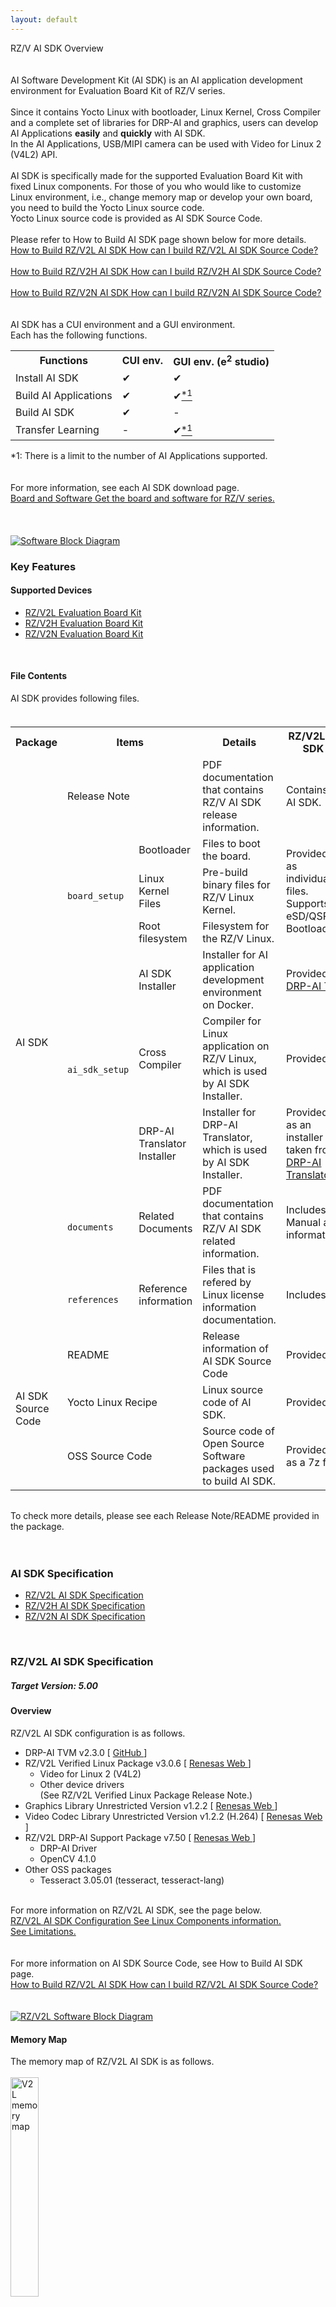 ```yaml
---
layout: default
---
```

<!-- Title -->
<div class="container">
    <div class="row">
        <div class="top col-12">
            RZ/V AI SDK Overview
        </div>
    </div>
</div>

<br>
<br>

<!-- Contents -->
<div class="container" id="overview">
    <div class="row">
        <div class="col-12 col-md-6">
            <!-- AI SDK Introduction -->
            AI Software Development Kit (AI SDK) is an AI application development environment for Evaluation Board Kit of RZ/V series.
            <br>
            <br>
            Since it contains Yocto Linux with bootloader, Linux Kernel, Cross Compiler and a complete set of libraries for DRP-AI and graphics, users can develop AI Applications <b>easily</b> and <b>quickly</b> with AI SDK.
            <br>
            In the AI Applications, USB/MIPI camera can be used with Video for Linux 2 (V4L2) API.
            <br>
            <br>
            <!-- Board Dependence -->
            AI SDK is specifically made for the supported Evaluation Board Kit with fixed Linux components.
            For those of you who would like to customize Linux environment, i.e., change memory map or develop your own board, you need to build the Yocto Linux source code.
            <br>
            <!-- Reference to AI SDK Source Code -->
            Yocto Linux source code is provided as AI SDK Source Code.
            <br>
            <br>
            Please refer to How to Build AI SDK page shown below for more details.
            <br>
            <a class="btn btn-secondary square-button-gray ms-3 mt-1" style="text-align:left;" href="{{ site.url }}{{ site.baseurl }}{% link howto_build_aisdk.md %}" role="button" target="_blank" rel="noopener noreferrer">
                <span class="banner-title">How to Build RZ/V2L AI SDK</span>
                <span class="banner-line">
                    How can I build RZ/V2L AI SDK Source Code?<br>
                </span>
            </a>
            <br>
            <a class="btn btn-secondary square-button-gray ms-3 mt-1" style="text-align:left;" href="{{ site.url }}{{ site.baseurl }}{% link howto_build_aisdk_v2h.md %}" role="button" target="_blank" rel="noopener noreferrer">
                <span class="banner-title">How to Build RZ/V2H AI SDK</span>
                <span class="banner-line">
                    How can I build RZ/V2H AI SDK Source Code?<br>
                </span>
            </a>
            <br>
            <a class="btn btn-secondary square-button-gray ms-3 mt-1" style="text-align:left;" href="{{ site.url }}{{ site.baseurl }}{% link howto_build_aisdk_v2n.md %}" role="button" target="_blank" rel="noopener noreferrer">
                <span class="banner-title">How to Build RZ/V2N AI SDK</span>
                <span class="banner-line">
                    How can I build RZ/V2N AI SDK Source Code?<br>
                </span>
            </a>
            <br>
            <br>
            <!-- Reference to GUI -->
            AI SDK has a CUI environment and a GUI environment.
            <br>
            Each has the following functions.
            <br>
            <table class="gstable mt-1">
                <tr>
                    <th>Functions</th>
                    <th>CUI env.</th>
                    <th>GUI env. (e<sup>2</sup> studio)</th>
                </tr>
                <tr>
                    <td>Install AI SDK</td>
                    <td>&#10004;</td>
                    <td>&#10004;</td>
                </tr>
                <tr>
                    <td>Build AI Applications</td>
                    <td>&#10004;</td>
                    <td>&#10004;<a href="#footnote_gui"><sup>*1</sup></a></td>
                </tr>
                <tr>
                    <td>Build AI SDK</td>
                    <td>&#10004;</td>
                    <td>-</td>
                </tr>
                <tr>
                    <td>Transfer Learning</td>
                    <td>-</td>
                    <td>&#10004;<a href="#footnote_gui"><sup>*1</sup></a></td>
                </tr>
            </table>
            <span id="footnote_gui">*1: There is a limit to the number of AI Applications supported.</span>
            <br>
            <br>
            <br>
            <!-- Reference to AI SDK download page -->
            For more information, see each AI SDK download page.<br>
            <a class="btn btn-secondary square-button ms-3 mt-1" style="text-align:left;" href="{{ site.url }}{{ site.baseurl }}{% link download.md %}" role="button">
                <span class="banner-title">Board and Software</span>
                <span class="banner-line">
                    Get the board and software for RZ/V series.<br>
                </span>
            </a>
            <br>
            <br>
            <br>
        </div>
        <!-- Software Block Diagram -->
        <div class="col-12  col-md-6 text-center">
            <a href="img/block_rzv.svg" data-lightbox="group">
                <img src="img/block_rzv.svg" alt="Software Block Diagram">
            </a>
            <br>
        </div>
    </div>
    <div class="row">
        <div class="col-12">
            <h3 id="features">
                Key Features
            </h3>
            <h4 id="devices" class="u_line">
                Supported Devices
            </h4>
            <ul>
                <li>
                    <a href="https://www.renesas.com/products/microcontrollers-microprocessors/rz-mpus/rzv2l-evkit-smarc-som-evaluation-kit-rzv2l-mpu-ai-accelerator" target="_blank" rel="noopener noreferrer">
                        RZ/V2L Evaluation Board Kit
                    </a>
                </li>
                <li>
                    <a href="https://www.renesas.com/products/microcontrollers-microprocessors/rz-mpus/rzv2h-evk-rzv2h-quad-core-vision-ai-mpu-evaluation-kit" target="_blank" rel="noopener noreferrer">
                        RZ/V2H Evaluation Board Kit
                    </a>
                </li>
                <li>
                    <a href="https://www.renesas.com/rzv2n-evkit" target="_blank" rel="noopener noreferrer">
                        RZ/V2N Evaluation Board Kit
                    </a>
                </li>
            </ul>
            <br>
            <h4 id="files" class="u_line">
                File Contents
            </h4>
            AI SDK provides following files.
            <br>
            <br>
            <h6>
                <!-- Memo: Need to update based on the AI SDK Release Note. -->
                <!-- 
                    rowspan= concate rows
                    colspan= concate columns
                -->
                <table class="gstable">
                    <tr>
                        <th>Package</th>
                        <th colspan="2">Items</th>
                        <th>Details</th>
                        <th>RZ/V2L AI SDK</th>
                        <th>RZ/V2H AI SDK</th>
                        <th>RZ/V2N AI SDK</th>
                    </tr>
                    <tr>
                        <td rowspan="9">    <!-- Package -->
                            AI SDK
                        </td>
                        <td colspan="2">    <!-- Item -->
                            Release Note
                        </td>
                        <td>                <!-- Details -->
                            PDF documentation that contains RZ/V AI SDK release information.
                        </td>
                        <td colspan="3">    <!-- RZ/V2L & RZ/V2H & RZ/V2N -->
                            Contains list of files provided in RZ/V AI SDK.
                        </td>
                    </tr>
                    <tr>
                        <td rowspan="3">    <!-- Item -->
                            <code>
                                board_setup
                            </code>
                        </td>
                        <td>                <!-- board_setup : Item -->
                            Bootloader
                        </td>
                        <td>                <!-- Details -->
                            Files to boot the board.
                        </td>
                        <td rowspan="3">    <!-- RZ/V2L -->
                            Provided as individual files.
                            <br>
                            Supports eSD/QSPI Bootloader.
                        </td>
                        <td rowspan="3">    <!-- RZ/V2H -->
                            Included in WIC format image.
                            <br>
                            Supports eSD Bootloader.
                        </td>
                        <td rowspan="3">    <!-- RZ/V2N -->
                            Provided as individual files.
                            <br>
                            Supports eSD/xSPI Bootloader.
                        </td>
                    </tr>
                    <tr>
                        <td>                <!-- board_setup : Item -->
                            Linux Kernel Files
                        </td>
                        <td>                <!-- Details -->
                            Pre-build binary files for RZ/V Linux Kernel.
                        </td>
                    </tr>
                    <tr>
                        <td>                <!-- board_setup : Item -->
                            Root filesystem
                        </td>
                        <td>                <!-- Details -->
                            Filesystem for the RZ/V Linux.
                        </td>
                    </tr>
                    <tr>
                        <td rowspan="3">    <!-- Item -->
                            <code>
                                ai_sdk_setup
                            </code>
                        </td>
                        <td>                <!-- ai_sdk_setup: Item -->
                            AI SDK Installer
                        </td>
                        <td>                <!-- Details -->
                            Installer for AI application development environment on Docker.
                        </td>
                        <td colspan="3">    <!-- RZ/V2L & RZ/V2H & RZ/V2N -->
                            Provided as a Dockerfile that clones 
                            <a href="https://github.com/renesas-rz/rzv_drp-ai_tvm">
                                DRP-AI TVM
                            </a>.
                        </td>
                    </tr>
                    <tr>
                        <td>                <!-- ai_sdk_setup: Item -->
                            Cross Compiler
                        </td>
                        <td>                <!-- Details -->
                            Compiler for Linux application on RZ/V Linux, which is used by AI SDK Installer.
                        </td>
                        <td colspan="3">    <!-- RZ/V2L & RZ/V2H & RZ/V2N -->
                            Provided as cross compiler installer.
                        </td>
                    </tr>
                    <tr>
                        <td>                <!-- ai_sdk_setup: Item -->
                            DRP-AI Translator Installer
                        </td>
                        <td>                <!-- Details -->
                            Installer for DRP-AI Translator, which is used by AI SDK Installer.
                        </td>
                        <td>                <!-- RZ/V2L -->
                            Provided as an installer taken from 
                            <a href="https://www.renesas.com/products/microcontrollers-microprocessors/rz-arm-based-high-end-32-64-bit-mpus/drp-ai-translator">
                                DRP-AI Translator
                            </a>
                            .
                        </td>
                        <td colspan="2">    <!-- RZ/V2H & RZ/V2N -->
                            Provided as an installer taken from 
                            <a href="https://www.renesas.com/software-tool/drp-ai-translator-i8">
                                DRP-AI Translator i8
                            </a>
                            .
                        </td>
                    </tr>
                    <tr>
                        <td>                <!-- Item -->
                            <code>
                                documents
                            </code>
                        </td>
                        <td>                <!-- documents : Item -->
                            Related Documents
                        </td>
                        <td>                <!-- Details -->
                            PDF documentation that contains RZ/V AI SDK related information.
                        </td>
                        <td colspan="3">    <!-- RZ/V2L & RZ/V2H & RZ/V2N -->
                            Includes DRP-AI Translator User's Manual and list of Linux license information.
                        </td>
                    </tr>
                    <tr>
                        <td>                <!-- Item -->
                            <code>
                                references
                            </code>
                        </td>
                        <td>                <!-- references : Item -->
                            Reference information
                        </td>
                        <td>                <!-- Details -->
                            Files that is refered by Linux license information documentation.
                        </td>
                        <td colspan="3">    <!-- RZ/V2L & RZ/V2H & RZ/V2N -->
                            Includes linux manifest file, etc..
                        </td>
                    </tr>
                    <tr>
                        <td rowspan="3">    <!-- Package -->
                            AI SDK Source Code
                        </td>
                        <td colspan="2">    <!-- Item -->
                            README
                        </td>
                        <td>                <!-- Details -->
                            Release information of AI SDK Source Code
                        </td>
                        <td colspan="3">    <!-- RZ/V2L & RZ/V2H & RZ/V2N -->
                            Provided as a txt file.
                        </td>
                    </tr>
                    <tr>
                        <td colspan="2">    <!-- Item -->
                            Yocto Linux Recipe
                        </td>
                        <td>                <!-- Details -->
                            Linux source code of AI SDK.
                        </td>
                        <td colspan="3">    <!-- RZ/V2L & RZ/V2H & RZ/V2N -->
                            Provided as a tar file.
                        </td>
                    </tr>
                    <tr>
                        <td colspan="2">    <!-- Item -->
                            OSS Source Code
                        </td>
                        <td>                <!-- Details -->
                            Source code of Open Source Software packages used to build AI SDK.
                        </td>
                        <td>                <!-- RZ/V2L -->
                            Provided as a 7z file.
                        </td>
                        <td>                <!-- RZ/V2H -->
                            Not provided in v5.00.
                        </td>
                        <td>                <!-- RZ/V2N -->
                            Provided as a 7z file.
                        </td>
                    </tr>
                </table>
            </h6>
            To check more details, please see each Release Note/README provided in the package.
            <br>
        </div> 
    </div>
    <br>
    <br>
    <div class="row">
        <div class="col-12">
            <h3 id="Specification">
                AI SDK Specification
            </h3>
            <ul>
                <li>
                    <a href="#v2l-spec">
                        RZ/V2L AI SDK Specification
                    </a>
                </li>
                <li>
                    <a href="#v2h-spec">
                        RZ/V2H AI SDK Specification
                    </a>
                </li>
                <li>
                    <a href="#v2n-spec">
                        RZ/V2N AI SDK Specification
                    </a>
                </li>
            </ul>
            <br>
            <h3 id="v2l-spec">
                RZ/V2L AI SDK Specification
            </h3>
            <h5>
                <b>
                    Target Version: 5.00
                </b>
            </h5>
        </div>
        <div class="col-12 mb-1">
            <h4 class="u_line" id="v2l-overview">
                Overview
            </h4>
        </div>
        <div class="col-8">
                RZ/V2L AI SDK configuration is as follows.
                <br>
                <ul>
                    <li>
                        DRP-AI TVM v2.3.0 
                        [
                            <a href="https://github.com/renesas-rz/rzv_drp-ai_tvm" target="_blank" rel="noopener noreferrer">
                                GitHub
                            </a>
                        ]
                    </li>
                    <li>
                        RZ/V2L Verified Linux Package v3.0.6 
                        [
                            <a href="https://www.renesas.com/software-tool/rzv-verified-linux-package" target="_blank" rel="noopener noreferrer">
                                Renesas Web
                            </a>
                        ]
                        <ul>
                            <li>
                                Video for Linux 2 (V4L2)
                            </li>
                            <li>
                                Other device drivers
                                <br>
                                (See RZ/V2L Verified Linux Package Release Note.)
                            </li>
                        </ul>
                    </li>
                    <li>
                        Graphics Library Unrestricted Version v1.2.2 
                        [
                            <a href="https://www.renesas.com/products/microcontrollers-microprocessors/rz-arm-based-high-end-32-64-bit-mpus/rz-mpu-graphics-library-evaluation-version-rzv2l" target="_blank" rel="noopener noreferrer">
                                Renesas Web
                            </a>
                        ]
                    </li>
                    <li>
                        Video Codec Library Unrestricted Version v1.2.2 
                        (H.264)
                        [
                            <a href="https://www.renesas.com/products/microcontrollers-microprocessors/rz-arm-based-high-end-32-64-bit-mpus/rz-mpu-video-codec-library-evaluation-version-rzv2l" target="_blank" rel="noopener noreferrer">
                                Renesas Web
                            </a>
                        ]
                    </li>
                    <li>
                        RZ/V2L DRP-AI Support Package v7.50 
                        [
                            <a href="https://www.renesas.com/products/microcontrollers-microprocessors/rz-arm-based-high-end-32-64-bit-mpus/rzv2l-drp-ai-support-package" target="_blank" rel="noopener noreferrer">
                                Renesas Web
                            </a>
                        ]
                        <ul>
                            <li>
                                DRP-AI Driver
                            </li>
                            <li>
                                OpenCV 4.1.0
                            </li>
                        </ul>
                    </li>
                    <li>
                        Other OSS packages
                        <ul>
                            <li>
                                Tesseract 3.05.01 (tesseract, tesseract-lang)
                            </li>
                        </ul>
                    </li>
                </ul>
            <br>
            <!-- Reference to V2L configuration page -->
            For more information on RZ/V2L AI SDK, see the page below.
            <br>
            <a class="btn btn-secondary square-button ms-3 mt-1" style="text-align:left;" href="{{ site.url }}{{ site.baseurl }}{% link v2l-configuration.md %}" role="button" target="_blank" rel="noopener noreferrer">
                <span class="banner-title">RZ/V2L AI SDK Configuration</span>
                <span class="banner-line">
                    See Linux Components information.<br>
                    See Limitations.<br>
                </span>
            </a>
            <br>
            <br>
            <!-- Reference to V2L How to Build page -->
            For more information on AI SDK Source Code, see How to Build AI SDK page.<br>
            <a class="btn btn-secondary square-button-gray ms-3 mt-1" style="text-align:left;" href="{{ site.url }}{{ site.baseurl }}{% link howto_build_aisdk.md %}" role="button" target="_blank" rel="noopener noreferrer">
                <span class="banner-title">How to Build RZ/V2L AI SDK</span>
                <span class="banner-line">
                    How can I build RZ/V2L AI SDK Source Code?<br>
                </span>
            </a>
            <br>
            <br>
        </div>
        <div class="col-4 text-center">
            <a href="img/block.svg" data-lightbox="group">
                <img src="img/block.svg" alt="RZ/V2L Software Block Diagram">
            </a>
            <br>
        </div>
        <div class="col-12">
            <h4 class="u_line" id="v2l-mem">
                Memory Map
            </h4>
            The memory map of RZ/V2L AI SDK is as follows.
            <br><br>
            <a href="img/v2l_mem.png" data-lightbox="group">
                <img src="img/v2l_mem.png" alt="V2L memory map" width="30%">
            </a>
            <br>
            <br>
        </div>
    </div>
    <div class="row">
        <div class="col-12">
            <h3 id="v2h-spec">
                RZ/V2H AI SDK Specification
            </h3>
            <h5>
                <b>
                    Target Version: 5.00
                </b>
            </h5>
        </div>
        <div class="col-12 mb-1">
            <h4 class="u_line" id="v2h-overview">
                Overview
            </h4>
        </div>
        <div class="col-8">
            RZ/V2H AI SDK configuration is as follows.
            <ul>
                <li>
                    DRP-AI TVM v2.3.0 
                    [
                        <a href="https://github.com/renesas-rz/rzv_drp-ai_tvm" target="_blank" rel="noopener noreferrer">
                            GitHub
                        </a>
                    ]
                    <a href="#footnote_v2h_drp_ai">
                        <sup>
                            *4
                        </sup>
                    </a>
                </li>
                <li>
                    RZ/V2H Linux BSP 
                    [
                        <a href="{{ site.url }}{{ site.baseurl }}{% link v2h-configuration.md %}" target="_blank" rel="noopener noreferrer">
                            Configuration
                        </a>
                    ]
                    <ul>
                        <li>
                            DRP-AI Driver v1.01 
                            [
                                <a href="https://github.com/renesas-rz/rzv2h_drp-ai_driver" target="_blank" rel="noopener noreferrer">
                                    GitHub
                                </a>
                            ]
                        </li>
                        <li>
                            e-CAM22_CURZH camera driver (MIPI) 
                            <a href="#footnote_v2h_ecam">
                                <sup>
                                    *1
                                </sup>
                            </a>
                        </li>
                        <li>
                            Video for Linux 2 (V4L2) including the support for USB camera
                        </li>
                        <li>
                            Other device drivers 
                            [
                                <a href="{{ site.url }}{{ site.baseurl }}{% link v2h-configuration.md %}#v2h-driver" target="_blank" rel="noopener noreferrer">
                                    List
                                </a>
                            ]
                            [
                                <a href="https://www.renesas.com/document/mas/rzv2h-bsp-manual-set-rtk0ef0045z94001azj-v100zip" target="_blank" rel="noopener noreferrer">
                                    Manual
                                </a>
                            ]
                        </li>
                    </ul>
                </li>
                <li>
                    Graphics Library Evaluation Version v1.2.2
                    <a href="#footnote_v2h_ev">
                        <sup>
                            *2
                        </sup>
                    </a>
                </li>
                <li>
                    Video Codec Library v3.1.1
                    <a href="#footnote_v2h_drp_ai">
                        <sup>
                            *4
                        </sup>
                    </a>
                </li>
                <li>
                    OpenCV Accelerator v1.10 (supporting OpenCV 4.1.0) 
                    [
                        <a href="https://github.com/renesas-rz/rzv2h_opencv_accelerator" target="_blank" rel="noopener noreferrer">
                            GitHub
                        </a>
                    ]
                    <a href="#footnote_v2h_drp_ai">
                        <sup>
                            *4
                        </sup>
                    </a>
                </li>
                <li>
                    Other OSS packages
                    <ul>
                        <li>
                            Tesseract v3.05.01 (tesseract, tesseract-lang)
                        </li>
                    </ul>
                </li>
            </ul>
            <br>
            <!-- Reference to V2H configuration page -->
            For more information on RZ/V2H AI SDK, see the page below.
            <br>
            <a class="btn btn-secondary square-button ms-3 mt-1" style="text-align:left;" href="{{ site.url }}{{ site.baseurl }}{% link v2h-configuration.md %}" role="button" target="_blank" rel="noopener noreferrer">
                <span class="banner-title">RZ/V2H AI SDK Configuration</span>
                <span class="banner-line">
                    See Linux Components information.<br>
                    See Drivers list.<br>
                    See Limitations.<br>
                </span>
            </a>
            <br>
            <br>
            <!-- Reference to V2H How to Build page -->
            For more information on AI SDK Source Code, see How to Build AI SDK page.<br>
            <a class="btn btn-secondary square-button-gray ms-3 mt-1" style="text-align:left;" href="{{ site.url }}{{ site.baseurl }}{% link howto_build_aisdk_v2h.md %}" role="button" target="_blank" rel="noopener noreferrer">
                <span class="banner-title">How to Build RZ/V2H AI SDK</span>
                <span class="banner-line">
                    How can I build RZ/V2H AI SDK Source Code?<br>
                </span>
            </a>
            <br>
            <br>
        </div>
        <div class="col-4 text-center">
            <a href="img/block_v2h.svg" data-lightbox="group">
                <img src="img/block_v2h.svg" alt="RZ/V2H Software Block Diagram">
            </a>
            <br>
        </div>
        <div class="col-12">
            <h6>
                <span id="footnote_v2h_ecam">
                    *1: To use e-CAM22_CURZH camera, see <a href="https://www.e-consystems.com/renesas/sony-starvis-imx462-ultra-low-light-camera-for-renesas-rz-v2h.asp" target="_blank" rel="noopener noreferrer">e-con Systems</a>.
                    <br>
                </span>
                <span id="footnote_v2h_ev">
                    *2: Note that Graphics Library Evaluation Version has a limitation that system stops running after around 10 hours.
                    <br>
                    If you would like to use unrestricted version, please build AI SDK according to <a href="{{ site.url }}{{ site.baseurl }}{% link howto_build_aisdk_v2h.md %}" role="button" target="_blank" rel="noopener noreferrer">How to Build RZ/V2H AI SDK</a>.
                    <br>
                </span>
                <span id="footnote_v2h_spi">
                    *3: If you would like to know how to boot from xSPI, please refer the <a href="{{ site.url }}{{ site.baseurl }}{% link dev_guide.md %}#D3" role="button" target="_blank" rel="noopener noreferrer">Developer's Guide</a>.
                    <br>
                </span>
                <span id="footnote_v2h_drp_ai">
                    *4: RZ/V2H is equipped with 2 IPs, DRP-AI and DRP. Please see <a href="https://www.renesas.com/products/microcontrollers-microprocessors/rz-mpus/rzv2h-quad-core-vision-ai-mpu-drp-ai3-accelerator-and-high-performance-real-time-processor" target="_blank" rel="noopener noreferrer">RZ/V2H block diagram</a>.<br>
                    DRP-AI is used by DRP-AI TVM. DRP use is shared by OpenCV Accelerator and Video Codec Library (decoding function).<br>
                    Therefore, OpenCV Accelerator and Video Codec Library (decoding function) cannot be used at the same time.<br>
                </span>
            </h6>
        </div>
        <div class="col-12">
            <h4 class="u_line" id="v2h-mem">
                Memory Map
            </h4>
            The memory map of RZ/V2H AI SDK is as follows.
            <br>
            <br>
            <a href="img/v2h_mem.png" data-lightbox="group">
                <img src="img/v2h_mem.png" alt="V2H memory map" width="30%">
            </a>
            <br>
            <br>
        </div>
    </div>
    <div class="row">
        <div class="col-12">
            <h3 id="v2n-spec">
                RZ/V2N AI SDK Specification
            </h3>
            <h5>
                <b>
                    Target Version: 5.00
                </b>
            </h5>
        </div>
        <div class="col-12 mb-1">
            <h4 class="u_line" id="v2n-overview">
                Overview
            </h4>
        </div>
        <div class="col-8">
            RZ/V2N AI SDK configuration is as follows.
            <ul>
                <li>
                    DRP-AI TVM v2.3.0 
                    [
                        <a href="https://github.com/renesas-rz/rzv_drp-ai_tvm" target="_blank" rel="noopener noreferrer">
                            GitHub
                        </a>
                    ]
                    <a href="#footnote_v2n_drp_ai">
                        <sup>
                            *6
                        </sup>
                    </a>
                </li>
                <li>
                    RZ/V2N Linux BSP v1.0.0
                    [
                        <a href="{{ site.url }}{{ site.baseurl }}{% link v2n-configuration.md %}" target="_blank" rel="noopener noreferrer">
                            Configuration
                        </a>
                    ]
                    <ul>
                        <li>
                            DRP-AI Driver v1.20 
                            [
                                <a href="https://github.com/renesas-rz/rzv2n_drp-ai_driver" target="_blank" rel="noopener noreferrer">
                                    GitHub
                                </a>
                            ]
                        </li>
                        <li>
                            e-CAM22_CURZH camera driver (MIPI) v1.00
                            <a href="#footnote_v2n_ecam">
                                <sup>
                                    *5
                                </sup>
                            </a>
                        </li>
                        <li>
                            Video for Linux 2 (V4L2) including the support for USB camera
                        </li>
                        <li>
                            Other device drivers 
                            [
                                <a href="{{ site.url }}{{ site.baseurl }}{% link v2n-configuration.md %}#v2n-driver" target="_blank" rel="noopener noreferrer">
                                    List
                                </a>
                            ]
                            [
                                <a href="https://www.renesas.com/document/swo/rzv2h-and-rzv2n-bsp-manual-set-rtk0ef0045z94001azj-v102zip" target="_blank" rel="noopener noreferrer">
                                    Manual
                                </a>
                            ]
                        </li>
                    </ul>
                </li>
                <li>
                    Graphics Library Unrestricted Version v3.1.2.3
                </li>
                <li>
                    Video Codec Library v3.3.3.1
                    <a href="#footnote_v2n_drp_ai">
                        <sup>
                            *6
                        </sup>
                    </a>
                </li>
                <li>
                    OpenCV Accelerator v1.10 (supporting OpenCV 4.1.0) 
                    [
                        <a href="https://github.com/renesas-rz/rzv2n_opencv_accelerator" target="_blank" rel="noopener noreferrer">
                            GitHub
                        </a>
                    ]
                    <a href="#footnote_v2n_drp_ai">
                        <sup>
                            *6
                        </sup>
                    </a>
                </li>
                <li>
                    Other OSS packages
                    <ul>
                        <li>
                            Tesseract v3.05.01 (tesseract, tesseract-lang)
                        </li>
                        <li>
                            OpenMP v8.3.0
                        </li>
                    </ul>
                </li>
            </ul>
            <br>
            <!-- Reference to V2N configuration page -->
            For more information on RZ/V2N AI SDK, see the page below.
            <br>
            <a class="btn btn-secondary square-button ms-3 mt-1" style="text-align:left;" href="{{ site.url }}{{ site.baseurl }}{% link v2n-configuration.md %}" role="button" target="_blank" rel="noopener noreferrer">
                <span class="banner-title">RZ/V2N AI SDK Configuration</span>
                <span class="banner-line">
                    See Linux Components information.<br>
                    See Drivers list.<br>
                    See Limitations.<br>
                </span>
            </a>
            <br>
            <br>
            <!-- Reference to V2N How to Build page -->
            For more information on AI SDK Source Code, see How to Build AI SDK page.<br>
            <a class="btn btn-secondary square-button-gray ms-3 mt-1" style="text-align:left;" href="{{ site.url }}{{ site.baseurl }}{% link howto_build_aisdk_v2n.md %}" role="button" target="_blank" rel="noopener noreferrer">
                <span class="banner-title">How to Build RZ/V2N AI SDK</span>
                <span class="banner-line">
                    How can I build RZ/V2N AI SDK Source Code?<br>
                </span>
            </a>
            <br>
            <br>
        </div>
        <div class="col-4 text-center">
            <a href="img/block_v2n.svg" data-lightbox="group">
                <img src="img/block_v2n.svg" alt="RZ/V2N Software Block Diagram">
            </a>
            <br>
        </div>
        <div class="col-12">
            <h6>
                <span id="footnote_v2n_ecam">
                    *5: To use e-CAM22_CURZH camera, see <a href="https://www.e-consystems.com/renesas/sony-starvis-imx462-ultra-low-light-camera-for-renesas-rz-v2h.asp" target="_blank" rel="noopener noreferrer">e-con Systems</a>.
                    <br>
                </span>
                <span id="footnote_v2n_drp_ai">
                    *6: RZ/V2N is equipped with single IP, DRP-AI. (DRP is not equipped.) Please see <a href="https://www.renesas.com/products/microcontrollers-microprocessors/rz-mpus/rzv2n-quad-core-vision-ai-mpu-drp-ai3-accelerator-and-high-performance-real-time-processor" target="_blank" rel="noopener noreferrer">RZ/V2N block diagram</a>.<br>
                    DRP-AI use is shared by DRP-AI TVM, OpenCV Accelerator and Video Codec Library (decoding function).<br>
                    Therefore, these software cannot be used at the same time.<br>
                </span>
            </h6>
        </div>
        <div class="col-12">
            <h4 class="u_line" id="v2n-mem">
                Memory Map
            </h4>
            The memory map of RZ/V2N AI SDK is as follows.
            <br>
            <br>
            <a href="img/v2n_mem.png" data-lightbox="group">
                <img src="img/v2n_mem.png" alt="V2N memory map" width="35%">
            </a>
            <br>
            <br>
        </div>
    </div>
    <div class="row">
        <div class="col-12" align="right">
            <a class="btn btn-secondary square-button" href="{{ site.url }}{{ site.baseurl }}{% link index.md %}" role="button">
                Back to Home >
            </a>
        </div>
    </div>
</div>
